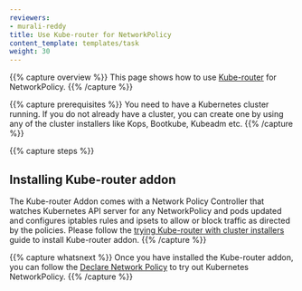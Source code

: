 ```yaml
---
reviewers:
- murali-reddy
title: Use Kube-router for NetworkPolicy
content_template: templates/task
weight: 30
---
```


{{% capture overview %}}
This page shows how to use [Kube-router](https://github.com/cloudnativelabs/kube-router) for NetworkPolicy.
{{% /capture %}}

{{% capture prerequisites %}}
You need to have a Kubernetes cluster running. If you do not already have a cluster, you can create one by using any of the cluster installers like Kops, Bootkube, Kubeadm etc.
{{% /capture %}}

{{% capture steps %}}
## Installing Kube-router addon
The Kube-router Addon comes with a Network Policy Controller that watches Kubernetes API server for any NetworkPolicy and pods updated and configures iptables rules and ipsets to allow or block traffic as directed by the policies. Please follow the [trying Kube-router with cluster installers](https://www.kube-router.io/docs/user-guide/#try-kube-router-with-cluster-installers) guide to install Kube-router addon.
{{% /capture %}}

{{% capture whatsnext %}}
Once you have installed the Kube-router addon, you can follow the [Declare Network Policy](/docs/tasks/administer-cluster/declare-network-policy/) to try out Kubernetes NetworkPolicy.
{{% /capture %}}